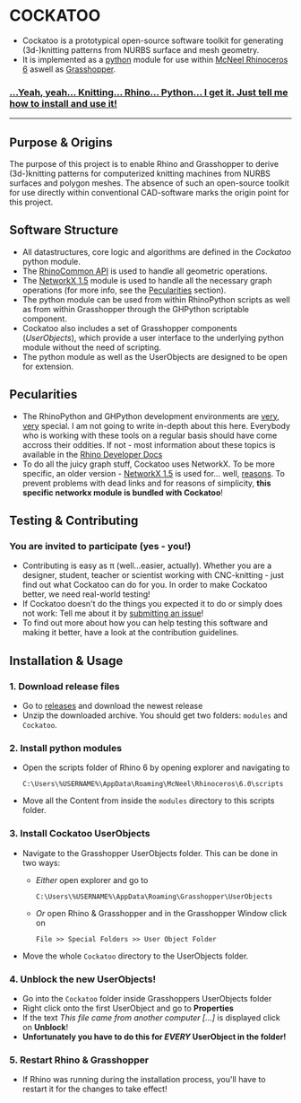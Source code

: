# COCKATOO

- Cockatoo is a prototypical open-source software toolkit for generating (3d-)knitting patterns from NURBS surface and mesh geometry.
- It is implemented as a [python](https://www.python.org/) module for use within [McNeel Rhinoceros 6](https://www.rhino3d.com/) aswell as [Grasshopper](https://www.rhino3d.com/6/new/grasshopper).

### [...Yeah, yeah... Knitting... Rhino... Python... I get it. Just tell me how to install and use it!](#installation--usage)

---

## Purpose & Origins

The purpose of this project is to enable Rhino and Grasshopper to derive (3d-)knitting patterns for computerized knitting machines from NURBS surfaces and polygon meshes. The absence of such an open-source toolkit for use directly within conventional CAD-software marks the origin point for this project.

## Software Structure

- All datastructures, core logic and algorithms are defined in the *Cockatoo* python module.
- The [RhinoCommon API](https://developer.rhino3d.com/guides/rhinocommon/what-is-rhinocommon/) is used to handle all geometric operations.
- The [NetworkX 1.5](https://networkx.github.io/documentation/networkx-1.5/) module is used to handle all the necessary graph operations (for more info, see the [Pecularities](https://github.com/fstwn/Cockatoo/blob/master/README.md#pecularities) section).
- The python module can be used from within RhinoPython scripts as well as from within Grasshopper through the GHPython scriptable component.
- Cockatoo also includes a set of Grasshopper components (*UserObjects*), which provide a user interface to the underlying python module without the need of scripting.
- The python module as well as the UserObjects are designed to be open for extension.

## Pecularities

- The RhinoPython and GHPython development environments are [very](https://developer.rhino3d.com/guides/rhinopython/what-is-rhinopython/), [very](https://developer.rhino3d.com/guides/rhinopython/ghpython-component/) special. I am not going to write in-depth about this here. Everybody who is working with these tools on a regular basis should have come accross their oddities. If not - most information about these topics is available in the [Rhino Developer Docs](https://developer.rhino3d.com/)
- To do all the juicy graph stuff, Cockatoo uses NetworkX. To be more specific, an older version - [NetworkX 1.5](https://networkx.github.io/documentation/networkx-1.5/) is used for... well, [reasons](https://www.grasshopper3d.com/forum/topics/ghpython-ironpython-engine-frames). To prevent problems with dead links and for reasons of simplicity, **this specific networkx module is bundled with Cockatoo**!

## Testing & Contributing

### You are invited to participate (yes - you!)

- Contributing is easy as π (well...easier, actually). Whether you are a designer, student, teacher or scientist working with CNC-knitting - just find out what Cockatoo can do for you. In order to make Cockatoo better, we need real-world testing!
- If Cockatoo doesn't do the things you expected it to do or simply does not work: Tell me about it by [submitting an issue](https://github.com/fstwn/Cockatoo/issues/)!
- To find out more about how you can help testing this software and making it better, have a look at the contribution guidelines.

## Installation & Usage

### 1. Download release files

- Go to [releases](https://github.com/fstwn/Cockatoo/releases) and download the newest release
- Unzip the downloaded archive. You should get two folders: `modules` and `Cockatoo`.

### 2. Install python modules

- Open the scripts folder of Rhino 6 by opening explorer and navigating to
  
  `C:\Users\%USERNAME%\AppData\Roaming\McNeel\Rhinoceros\6.0\scripts`
- Move all the Content from inside the `modules` directory to this scripts folder.

### 3. Install Cockatoo UserObjects

- Navigate to the Grasshopper UserObjects folder. This can be done in two ways:
  - *Either* open explorer and go to
    
    `C:\Users\%USERNAME%\AppData\Roaming\Grasshopper\UserObjects`
  - *Or* open Rhino & Grasshopper and in the Grasshopper Window click on

    `File >> Special Folders >> User Object Folder`
- Move the whole `Cockatoo` directory to the UserObjects folder.

### 4. Unblock the new UserObjects!

- Go into the `Cockatoo` folder inside Grasshoppers UserObjects folder
- Right click onto the first UserObject and go to **Properties**
- If the text *This file came from another computer [...]* is displayed click on **Unblock**!
- **Unfortunately you have to do this for _EVERY_ UserObject in the folder!**

### 5. Restart Rhino & Grasshopper

- If Rhino was running during the installation process, you'll have to restart it for the changes to take effect!

